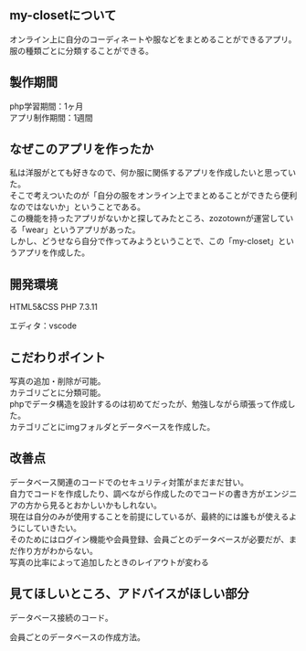## my-closetについて

オンライン上に自分のコーディネートや服などをまとめることができるアプリ。<br>
服の種類ごとに分類することができる。

## 製作期間

php学習期間：1ヶ月<br/>
アプリ制作期間：1週間

## なぜこのアプリを作ったか

私は洋服がとても好きなので、何か服に関係するアプリを作成したいと思っていた。<br>
そこで考えついたのが「自分の服をオンライン上でまとめることができたら便利なのではないか」ということである。<br>
この機能を持ったアプリがないかと探してみたところ、zozotownが運営している「wear」というアプリがあった。<br>
しかし、どうせなら自分で作ってみようということで、この「my-closet」というアプリを作成した。

## 開発環境

HTML5&CSS PHP 7.3.11 <br>

エディタ：vscode

## こだわりポイント

写真の追加・削除が可能。<br/>
カテゴリごとに分類可能。<br/>
phpでデータ構造を設計するのは初めてだったが、勉強しながら頑張って作成した。<br>
カテゴリごとにimgフォルダとデータベースを作成した。

## 改善点

データベース関連のコードでのセキュリティ対策がまだまだ甘い。<br/>
自力でコードを作成したり、調べながら作成したのでコードの書き方がエンジニアの方から見るとおかしいかもしれない。<br/>
現在は自分のみが使用することを前提にしているが、最終的には誰もが使えるようにしていきたい。<br/>
そのためにはログイン機能や会員登録、会員ごとのデータベースが必要だが、まだ作り方がわからない。<br/>
写真の比率によって追加したときのレイアウトが変わる

## 見てほしいところ、アドバイスがほしい部分

データベース接続のコード。

会員ごとのデータベースの作成方法。
